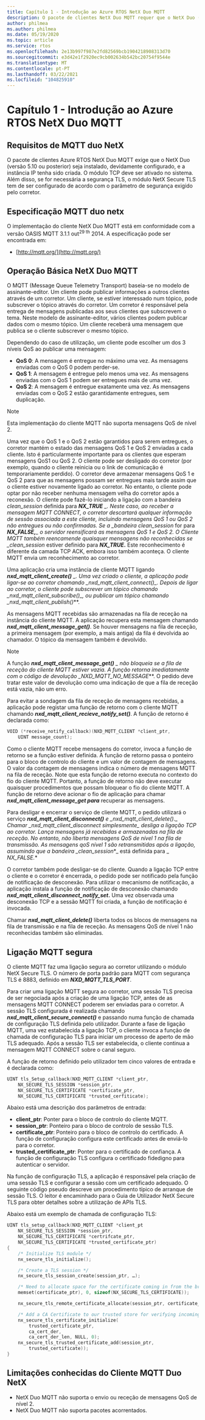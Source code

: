 ```yaml
---
title: Capítulo 1 - Introdução ao Azure RTOS NetX Duo MQTT
description: O pacote de clientes NetX Duo MQTT requer que o NetX Duo (versão 5.10 ou posterior) seja instalado, devidamente configurado, e a instância IP foi criada.
author: philmea
ms.author: philmea
ms.date: 05/19/2020
ms.topic: article
ms.service: rtos
ms.openlocfilehash: 2e13b997f987e2fd82569bcb1904218908313d70
ms.sourcegitcommit: e3d42e1f2920ec9cb002634b542bc20754f9544e
ms.translationtype: MT
ms.contentlocale: pt-PT
ms.lasthandoff: 03/22/2021
ms.locfileid: "104825910"
---
```

# <a name="chapter-1---introduction-to-azure-rtos-netx-duo-mqtt"></a>Capítulo 1 - Introdução ao Azure RTOS NetX Duo MQTT

## <a name="netx-duo-mqtt-requirements"></a>Requisitos de MQTT duo NetX

O pacote de clientes Azure RTOS NetX Duo MQTT exige que o NetX Duo (versão 5.10 ou posterior) seja instalado, devidamente configurado, e a instância IP tenha sido criada. O módulo TCP deve ser ativado no sistema. Além disso, se for necessária a segurança TLS, o módulo NetX Secure TLS tem de ser configurado de acordo com o parâmetro de segurança exigido pelo corretor.

## <a name="netx-duo-mqtt-specification"></a>Especificação MQTT duo netx

O implementação do cliente NetX Duo MQTT está em conformidade com a versão OASIS MQTT 3.1.1 out<sup>29 th</sup> 2014. A especificação pode ser encontrada em:

- [http://mqtt.org/](http://mqtt.org/)

## <a name="netx-duo-mqtt-basic-operation"></a>Operação Básica NetX Duo MQTT

O MQTT (Message Queue Telemetry Transport) baseia-se no modelo de assinante-editor. Um cliente pode publicar informações a outros clientes através de um corretor. Um cliente, se estiver interessado num tópico, pode subscrever o tópico através do corretor. Um corretor é responsável pela entrega de mensagens publicadas aos seus clientes que subscrevem o tema. Neste modelo de assinante-editor, vários clientes podem publicar dados com o mesmo tópico. Um cliente receberá uma mensagem que publica se o cliente subscrever o mesmo tópico.

Dependendo do caso de utilização, um cliente pode escolher um dos 3 níveis QoS ao publicar uma mensagem:

- **QoS 0**: A mensagem é entregue no máximo uma vez. As mensagens enviadas com o QoS 0 podem perder-se.
- **QoS 1**: A mensagem é entregue pelo menos uma vez. As mensagens enviadas com o QoS 1 podem ser entregues mais de uma vez.
- **QoS 2**: A mensagem é entregue exatamente uma vez. As mensagens enviadas com o QoS 2 estão garantidamente entregues, sem duplicação.

> [!NOTE]
> Esta implementação do cliente MQTT não suporta mensagens QoS de nível 2.

Uma vez que o QoS 1 e o QoS 2 estão garantidos para serem entregues, o corretor mantém o estado das mensagens QoS 1 e QoS 2 enviadas a cada cliente. Isto é particularmente importante para os clientes que esperam mensagens QoS1 ou QoS 2. O cliente pode ser desligado do corretor (por exemplo, quando o cliente reinicia ou o link de comunicação é temporariamente perdido). O corretor deve armazenar mensagens QoS 1 e QoS 2 para que as mensagens possam ser entregues mais tarde assim que o cliente estiver novamente ligado ao corretor. No entanto, o cliente pode optar por não receber nenhuma mensagem velha do corretor após a reconexão. O cliente pode fazê-lo iniciando a ligação com a bandeira *clean_session* definida para ***NX_TRUE** _. Neste caso, ao receber a mensagem MQTT CONNECT, o corretor descartará qualquer informação de sessão associada a este cliente, incluindo mensagens QoS 1 ou QoS 2 não entregues ou não confirmadas. Se a _bandeira clean_session* for para ***NX_FALSE,**_ o servidor reensificará as mensagens QoS 1 e QoS 2. O Cliente MQTT também reencamende quaisquer mensagens não reconhecidas se _clean_session* estiver definido para ***NX_TRUE*.** Este reconhecimento é diferente da camada TCP ACK, embora isso também aconteça. O cliente MQTT envia um reconhecimento ao corretor.

Uma aplicação cria uma instância de cliente MQTT ligando ***nxd_mqtt_client_create()** _. Uma vez criado o cliente, a aplicação pode ligar-se ao corretor chamando _*_nxd_mqtt_client_connect()_*_. Depois de ligar ao corretor, o cliente pode subscrever um tópico chamando _*_nxd_mqtt_client_subscribe()_*_, ou publicar um tópico chamando _*_nxd_mqtt_client_publish()_**.

As mensagens MQTT recebidas são armazenadas na fila de receção na instância do cliente MQTT. A aplicação recupera esta mensagem chamando ***nxd_mqtt_client_message_get()***. Se houver mensagens na fila de receção, a primeira mensagem (por exemplo, a mais antiga) da fila é devolvida ao chamador. O tópico da mensagem também é devolvido.

> [!NOTE]
> A função ***nxd_mqtt_client_message_get()** _ não bloqueia se a fila de receção do cliente MQTT estiver vazia. A função retorna imediatamente com o código de devolução _*_NXD_MQTT_NO_MESSAGE_**. O pedido deve tratar este valor de devolução como uma indicação de que a fila de receção está vazia, não um erro.

Para evitar a sondagem da fila de receção de mensagens recebidas, a aplicação pode registar uma função de retorno com o cliente MQTT chamando ***nxd_mqtt_client_recieve_notify_set()***. A função de retorno é declarada como:

```c
VOID (*receive_notify_callback)(NXD_MQTT_CLIENT *client_ptr, 
    UINT message_count);
```

Como o cliente MQTT recebe mensagens do corretor, invoca a função de retorno se a função estiver definida. A função de retorno passa o ponteiro para o bloco de controlo do cliente e um valor de contagem de mensagens. O valor da contagem de mensagens indica o número de mensagens MQTT na fila de receção. Note que esta função de retorno executa no contexto do fio do cliente MQTT. Portanto, a função de retorno não deve executar quaisquer procedimentos que possam bloquear o fio do cliente MQTT. A função de retorno deve acionar o fio de aplicação para chamar ***nxd_mqtt_client_message_get para*** recuperar as mensagens.

Para desligar e encerrar o serviço de cliente MQTT, o pedido utilizará o serviço ***nxd_mqtt_client_disconnect()** e _*_nxd_mqtt_client_delete()._*_ Chamar _*_nxd_mqtt_client_disconnect simplesmente_*_ desliga a ligação TCP ao corretor. Lança mensagens já recebidas e armazenadas na fila de receção. No entanto, não liberta mensagens QoS de nível 1 na fila de transmissão. As mensagens qoS nível 1 são retransmitidas após a ligação, assumindo que a bandeira _*_clean_session_*_ está definida para _ *_NX_FALSE._**

O corretor também pode desligar-se do cliente. Quando a ligação TCP entre o cliente e o corretor é encerrada, o pedido pode ser notificado pela função de notificação de desconexão. Para utilizar o mecanismo de notificação, a aplicação instala a função de notificação de desconexão chamando ***nxd_mqtt_client_disconnect_notify_set*.** Uma vez observada uma desconexão TCP e a sessão MQTT foi criada, a função de notificação é invocada.

Chamar ***nxd_mqtt_client_delete()*** liberta todos os blocos de mensagens na fila de transmissão e na fila de receção. As mensagens QoS de nível 1 não reconhecidas também são eliminadas.

## <a name="secure-mqtt-connection"></a>Ligação MQTT segura

O cliente MQTT faz uma ligação segura ao corretor utilizando o módulo NetX Secure TLS. O número de porta padrão para MQTT com segurança TLS é 8883, definido em ***NXD_MQTT_TLS_PORT***.

Para criar uma ligação MQTT segura ao corretor, uma sessão TLS precisa de ser negociada após a criação de uma ligação TCP, antes de as mensagens MQTT CONNECT poderem ser enviadas para o corretor. A sessão TLS configurada é realizada chamando ***nxd_mqtt_client_secure_connect()*** e passando numa função de chamada de configuração TLS definida pelo utilizador. Durante a fase de ligação MQTT, uma vez estabelecida a ligação TCP, o cliente invoca a função de chamada de configuração TLS para iniciar um processo de aperto de mão TLS adequado. Após a sessão TLS ser estabelecida, o cliente continua a mensagem MQTT CONNECT sobre o canal seguro.

A função de retorno definido pelo utilizador tem cinco valores de entrada e é declarada como:

```c
UINT tls_Setup_callback(NXD_MQTT_CLIENT *client_ptr,
    NX_SECURE_TLS_SESSION *session_ptr,
    NX_SECURE_TLS_CERTIFICATE *certificate_ptr,
    NX_SECURE_TLS_CERTIFICATE *trusted_cerfiticate);
```

Abaixo está uma descrição dos parâmetros de entrada:

- **client_ptr**: Ponter para o bloco de controlo do cliente MQTT.
- **session_ptr**: Ponteiro para o bloco de controlo de sessão TLS.
- **certificate_ptr**: Ponteiro para o bloco de controlo do certificado. A função de configuração configura este certificado antes de enviá-lo para o corretor.
- **trusted_certificate_ptr**: Ponter para o certificado de confiança. A função de configuração TLS configura o certificado fidedigno para autenticar o servidor.

Na função de configuração TLS, a aplicação é responsável pela criação de uma sessão TLS e configurar a sessão com um certificado adequado. O seguinte código pseudo descreve um procedimento típico de arranque de sessão TLS. O leitor é encaminhado para o Guia de Utilizador NetX Secure TLS para obter detalhes sobre a utilização de APIs TLS.

Abaixo está um exemplo de chamada de configuração TLS:

```c
UINT tls_setup_callback(NXD_MQTT_CLIENT *client_pt
    NX_SECURE_TLS_SESSION *session_ptr,
    NX_SECURE_TLS_CERTIFICATE *certrifcate_ptr,
    NX_SECURE_TLS_CERTIFICATE *trusted_certificate_ptr)
{
    /* Initialize TLS module */
    nx_secure_tls_initialize();

    /* Create a TLS session */
    nx_secure_tls_session_create(session_ptr, …);

    /* Need to allocate space for the certificate coming in from the broker. */
    memset(certificate_ptr), 0, sizeof(NX_SECURE_TLS_CERTIFICATE));

    nx_secure_tls_remote_certificate_allocate(session_ptr, certificate_ptr);

    /* Add a CA Certificate to our trusted store for verifying incomingserver certificates. */
    nx_secure_tls_certificate_initialize(
        trusted_certificate_ptr,
        ca_cert_der,
        ca_cert_der_len, NULL, 0);
    nx_secure_tls_trusted_certificate_add(session_ptr,
        trusted_certificate));
}
```

## <a name="known-limitations-of-the-netx-duo-mqtt-client"></a>Limitações conhecidas do Cliente MQTT Duo NetX

- NetX Duo MQTT não suporta o envio ou receção de mensagens QoS de nível 2.
- NetX Duo MQTT não suporta pacotes acorrentados.
